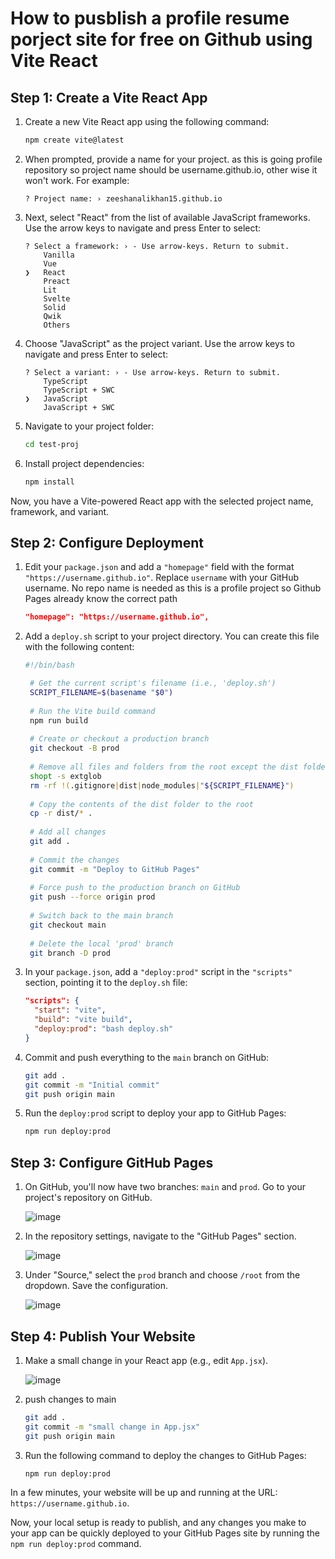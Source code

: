 # How to pusblish a profile resume porject site for free on Github using Vite React  
  
  
## Step 1: Create a Vite React App

1. Create a new Vite React app using the following command:

   ```bash
   npm create vite@latest
   ```

2. When prompted, provide a name for your project. as this is going profile repository so project name should be username.github.io, other wise it won't work. For example:

   ```
   ? Project name: › zeeshanalikhan15.github.io
   ```

3. Next, select "React" from the list of available JavaScript frameworks. Use the arrow keys to navigate and press Enter to select:

   ```
   ? Select a framework: › - Use arrow-keys. Return to submit.
       Vanilla
       Vue
   ❯   React
       Preact
       Lit
       Svelte
       Solid
       Qwik
       Others
   ```

4. Choose "JavaScript" as the project variant. Use the arrow keys to navigate and press Enter to select:

   ```
   ? Select a variant: › - Use arrow-keys. Return to submit.
       TypeScript
       TypeScript + SWC
   ❯   JavaScript
       JavaScript + SWC
   ```

5. Navigate to your project folder:

   ```bash
   cd test-proj
   ```

6. Install project dependencies:

   ```bash
   npm install
   ```

Now, you have a Vite-powered React app with the selected project name, framework, and variant.  
  
## Step 2: Configure Deployment

1. Edit your `package.json` and add a `"homepage"` field with the format `"https://username.github.io"`. Replace `username` with your GitHub username. No repo name is needed as this is a profile project so Github Pages already know the correct path

   ```json
   "homepage": "https://username.github.io",
   ```

2. Add a `deploy.sh` script to your project directory. You can create this file with the following content:

   ```bash
   #!/bin/bash

    # Get the current script's filename (i.e., 'deploy.sh')
    SCRIPT_FILENAME=$(basename "$0")
    
    # Run the Vite build command
    npm run build
    
    # Create or checkout a production branch
    git checkout -B prod
    
    # Remove all files and folders from the root except the dist folder, .gitignore, node_modules, and the script file
    shopt -s extglob
    rm -rf !(.gitignore|dist|node_modules|"${SCRIPT_FILENAME}")
    
    # Copy the contents of the dist folder to the root
    cp -r dist/* .
    
    # Add all changes
    git add .
    
    # Commit the changes
    git commit -m "Deploy to GitHub Pages"
    
    # Force push to the production branch on GitHub
    git push --force origin prod
    
    # Switch back to the main branch
    git checkout main
    
    # Delete the local 'prod' branch
    git branch -D prod
   ```

3. In your `package.json`, add a `"deploy:prod"` script in the `"scripts"` section, pointing it to the `deploy.sh` file:

   ```json
   "scripts": {
     "start": "vite",
     "build": "vite build",
     "deploy:prod": "bash deploy.sh"
   }
   ```

4. Commit and push everything to the `main` branch on GitHub:

   ```bash
   git add .
   git commit -m "Initial commit"
   git push origin main
   ```
5. Run the `deploy:prod` script to deploy your app to GitHub Pages:

   ```bash
   npm run deploy:prod
   ```

## Step 3: Configure GitHub Pages

1. On GitHub, you'll now have two branches: `main` and `prod`. Go to your project's repository on GitHub.

   ![image](https://github.com/zeeshanalikhan15/zeeshanalikhan15.github.io/assets/31096902/941418a4-d77d-47e6-bcff-6590716400ff)


2. In the repository settings, navigate to the "GitHub Pages" section.

   ![image](https://github.com/zeeshanalikhan15/zeeshanalikhan15.github.io/assets/31096902/9277eb05-cb8a-42e2-bf54-67e488e1ab1a)


3. Under "Source," select the `prod` branch and choose `/root` from the dropdown. Save the configuration.

   ![image](https://github.com/zeeshanalikhan15/zeeshanalikhan15.github.io/assets/31096902/f9169c3a-5743-4bf0-adf6-7d77b509ba16)


## Step 4: Publish Your Website

1. Make a small change in your React app (e.g., edit `App.jsx`).

   ![image](https://github.com/zeeshanalikhan15/zeeshanalikhan15.github.io/assets/31096902/7cab89d2-9322-4099-a5d0-343cd0d06c7f)

2. push changes to main

   ```bash
   git add .
   git commit -m "small change in App.jsx"
   git push origin main
   ```

3. Run the following command to deploy the changes to GitHub Pages:

   ```bash
   npm run deploy:prod
   ```

In a few minutes, your website will be up and running at the URL: `https://username.github.io`.

Now, your local setup is ready to publish, and any changes you make to your app can be quickly deployed to your GitHub Pages site by running the `npm run deploy:prod` command.
